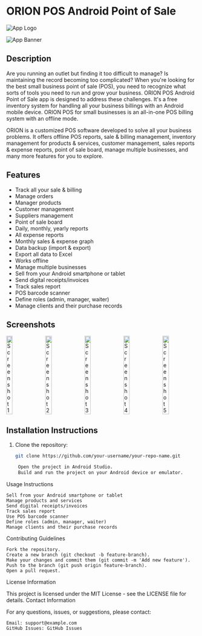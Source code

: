 # ORION POS Android Point of Sale

![App Logo](logo.png)

![App Banner](banner.png)

## Description

Are you running an outlet but finding it too difficult to manage? Is maintaining the record becoming too complicated? When you're looking for the best small business point of sale (POS), you need to recognize what sorts of tools you need to run and grow your business. ORION POS Android Point of Sale app is designed to address these challenges. It's a free inventory system for handling all your business billings with an Android mobile device. ORION POS for small businesses is an all-in-one POS billing system with an offline mode.

ORION is a customized POS software developed to solve all your business problems. It offers offline POS reports, sale & billing management, inventory management for products & services, customer management, sales reports & expense reports, point of sale board, manage multiple businesses, and many more features for you to explore.

## Features

- Track all your sale & billing
- Manage orders
- Manager products
- Customer management
- Suppliers management
- Point of sale board
- Daily, monthly, yearly reports
- All expense reports
- Monthly sales & expense graph
- Data backup (import & export)
- Export all data to Excel
- Works offline
- Manage multiple businesses
- Sell from your Android smartphone or tablet
- Send digital receipts/invoices
- Track sales report
- POS barcode scanner
- Define roles (admin, manager, waiter)
- Manage clients and their purchase records

## Screenshots

<div style="display: flex; justify-content: space-between;">
    <img src="1.jpg" alt="Screenshot 1" width="18%">
    <img src="2.jpg" alt="Screenshot 2" width="18%">
    <img src="3.jpg" alt="Screenshot 3" width="18%">
    <img src="4.jpg" alt="Screenshot 4" width="18%">
    <img src="5.jpg" alt="Screenshot 5" width="18%">
</div>

## Installation Instructions

1. Clone the repository:
   ```bash
   git clone https://github.com/your-username/your-repo-name.git

    Open the project in Android Studio.
    Build and run the project on your Android device or emulator.

Usage Instructions

    Sell from your Android smartphone or tablet
    Manage products and services
    Send digital receipts/invoices
    Track sales report
    Use POS barcode scanner
    Define roles (admin, manager, waiter)
    Manage clients and their purchase records

Contributing Guidelines

    Fork the repository.
    Create a new branch (git checkout -b feature-branch).
    Make your changes and commit them (git commit -m 'Add new feature').
    Push to the branch (git push origin feature-branch).
    Open a pull request.

License Information

This project is licensed under the MIT License - see the LICENSE file for details.
Contact Information

For any questions, issues, or suggestions, please contact:

    Email: support@example.com
    GitHub Issues: GitHub Issues
